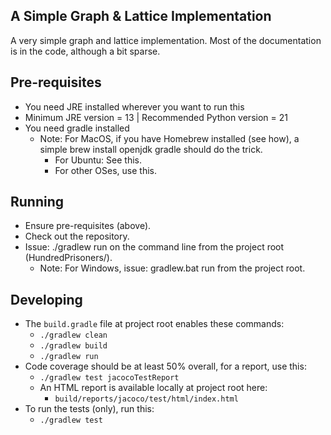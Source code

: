 ## A Simple Graph & Lattice Implementation

A very simple graph and lattice implementation. Most of the documentation is in the code, although a bit sparse.

## Pre-requisites
 * You need JRE installed wherever you want to run this
 * Minimum JRE version = 13 | Recommended Python version = 21
 * You need gradle installed
   * Note: For MacOS, if you have Homebrew installed (see how), a simple brew install openjdk gradle should do the trick.
     * For Ubuntu: See this.
     * For other OSes, use this.

## Running
 * Ensure pre-requisites (above).
 * Check out the repository.
 * Issue: ./gradlew run on the command line from the project root (HundredPrisoners/).
   * Note: For Windows, issue: gradlew.bat run from the project root.

## Developing
 * The `build.gradle` file at project root enables these commands:  
   * `./gradlew clean`
   * `./gradlew build`
   * `./gradlew run`
 * Code coverage should be at least 50% overall, for a report, use this:
   * `./gradlew test jacocoTestReport`
   * An HTML report is available locally at project root here:
     * `build/reports/jacoco/test/html/index.html`
 * To run the tests (only), run this:
   * `./gradlew test`
